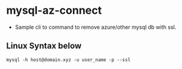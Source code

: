 # mysql-az-connect
* Sample cli to command to remove azure/other mysql db with ssl.

## Linux Syntax below
```
mysql -h host@domain.xyz -u user_name -p --ssl 
```
